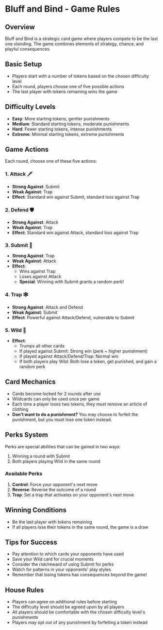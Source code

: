 # Bluff and Bind - Game Rules

## Overview
Bluff and Bind is a strategic card game where players compete to be the last one standing. The game combines elements of strategy, chance, and playful consequences.

## Basic Setup
- Players start with a number of tokens based on the chosen difficulty level
- Each round, players choose one of five possible actions
- The last player with tokens remaining wins the game

## Difficulty Levels
- **Easy**: More starting tokens, gentler punishments
- **Medium**: Standard starting tokens, moderate punishments
- **Hard**: Fewer starting tokens, intense punishments
- **Extreme**: Minimal starting tokens, extreme punishments

## Game Actions
Each round, choose one of these five actions:

### 1. Attack 🗡️
- **Strong Against**: Submit
- **Weak Against**: Trap
- **Effect**: Standard win against Submit, standard loss against Trap

### 2. Defend 🛡️
- **Strong Against**: Attack
- **Weak Against**: Trap
- **Effect**: Standard win against Attack, standard loss against Trap

### 3. Submit 🙇
- **Strong Against**: Trap
- **Weak Against**: Attack
- **Effect**: 
  - Wins against Trap
  - Loses against Attack
  - **Special**: Winning with Submit grants a random perk!

### 4. Trap 🕸️
- **Strong Against**: Attack and Defend
- **Weak Against**: Submit
- **Effect**: Powerful against Attack/Defend, vulnerable to Submit

### 5. Wild 🎲
- **Effect**: 
  - Trumps all other cards
  - If played against Submit: Strong win (perk + higher punishment)
  - If played against Attack/Defend/Trap: Normal win
  - If both players play Wild: Both lose a token, get punished, and gain a random perk

## Card Mechanics
- Cards become locked for 2 rounds after use
- Wildcards can only be used once per game
- Each time a player loses two tokens, they must remove an article of clothing
- **Don't want to do a punishment?** You may choose to forfeit the punishment, but you must lose one token instead.

## Perks System
Perks are special abilities that can be gained in two ways:
1. Winning a round with Submit
2. Both players playing Wild in the same round

### Available Perks
1. **Control**: Force your opponent's next move
2. **Reverse**: Reverse the outcome of a round
3. **Trap**: Set a trap that activates on your opponent's next move

## Winning Conditions
- Be the last player with tokens remaining
- If all players lose their tokens in the same round, the game is a draw

## Tips for Success
- Pay attention to which cards your opponents have used
- Save your Wild card for crucial moments
- Consider the risk/reward of using Submit for perks
- Watch for patterns in your opponents' play styles
- Remember that losing tokens has consequences beyond the game!

## House Rules
- Players can agree on additional rules before starting
- The difficulty level should be agreed upon by all players
- All players should be comfortable with the chosen difficulty level's punishments
- Players may opt out of any punishment by forfeiting a token instead 
